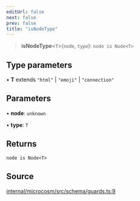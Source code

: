 ```yaml
---
editUrl: false
next: false
prev: false
title: "isNodeType"
---
```


> **isNodeType**\<`T`\>(`node`, `type`): `node is Node<T>`

## Type parameters

• **T** extends `"html"` \| `"emoji"` \| `"connection"`

## Parameters

• **node**: `unknown`

• **type**: `T`

## Returns

`node is Node<T>`

## Source

[internal/microcosm/src/schema/guards.ts:9](https://github.com/nodenogg-in/alpha-p2p/blob/a4d5eff/internal/microcosm/src/schema/guards.ts#L9)
